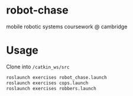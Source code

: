 # robot-chase
mobile robotic systems coursework @ cambridge


# Usage

Clone into `/catkin_ws/src`

```bash
roslaunch exercises robot_chase.launch
roslaunch exercises cops.launch
roslaunch exercises robbers.launch
```
